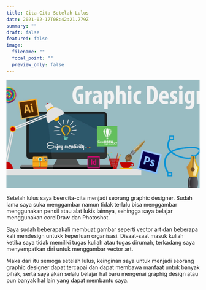 ```yaml
---
title: Cita-Cita Setelah Lulus
date: 2021-02-17T08:42:21.779Z
summary: ""
draft: false
featured: false
image:
  filename: ""
  focal_point: ""
  preview_only: false
---
```

![](graphic-design.jpeg)

Setelah lulus saya beercita-cita menjadi seorang graphic designer. Sudah lama saya suka menggambar namun tidak terlalu bisa menggambar menggunakan pensil atau alat lukis lainnya, sehingga saya belajar menggunakan corelDraw dan Photoshot.

Saya sudah beberapakali membuat gambar seperti vector art dan beberapa kali mendesign untukk keperluan organisasi. Disaat-saat masuk kuliah ketika saya tidak memiliki tugas kuliah atau tugas dirumah, terkadang saya menyempatkan diri untuk menggambar vector art.

Maka dari itu semoga setelah lulus, keinginan saya untuk menjadi seorang graphic designer dapat tercapai dan dapat membawa manfaat untuk banyak pihak, serta saya akan selalu belajar hal baru mengenai graphig design atau pun banyak hal lain yang dapat membantu saya.